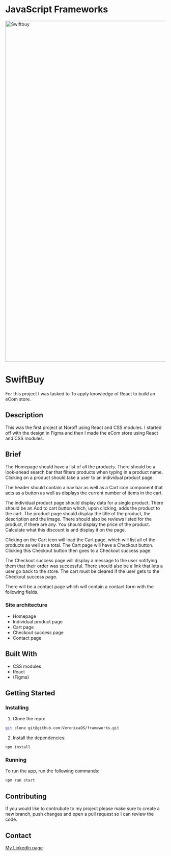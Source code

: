 # JavaScript Frameworks

<img width="1069" alt="Swiftbuy" src="https://github.com/user-attachments/assets/18d6a037-1db0-42e5-a0db-97e849296b53" />

# SwiftBuy

For this project I was tasked to To apply knowledge of React to build an eCom store.

## Description

This was the first project at Noroff using React and CSS modules. I started off with the design in Figma and then I made the eCom store using React and CSS modules.

## Brief

The Homepage should have a list of all the products. There should be a look-ahead search bar that filters products when typing in a product name. Clicking on a product should take a user to an individual product page.

The header should contain a nav bar as well as a Cart icon component that acts as a button as well as displays the current number of items in the cart.

The individual product page should display data for a single product. There should be an Add to cart button which, upon clicking, adds the product to the cart. The product page should display the title of the product, the description and the image. There should also be reviews listed for the product, if there are any. You should display the price of the product. Calculate what this discount is and display it on the page.

Clicking on the Cart icon will load the Cart page, which will list all of the products as well as a total. The Cart page will have a Checkout button. Clicking this Checkout button then goes to a Checkout success page.

The Checkout success page will display a message to the user notifying them that their order was successful. There should also be a link that lets a user go back to the store. The cart must be cleared if the user gets to the Checkout success page.

There will be a contact page which will contain a contact form with the following fields.


### Site architecture
- Homepage
- Individual product page
- Cart page
- Checkout success page
- Contact page


## Built With
- CSS modules
- React
- (Figma)

## Getting Started

### Installing

1. Clone the repo:

```bash
git clone git@github.com:VeronicaOS/frameworks.git
```

2. Install the dependencies:

```
npm install
```

### Running

To run the app, run the following commands:

```bash
npm run start
```

## Contributing

If you would like to contrubute to my project please make sure to create a new branch, push changes and open a pull request so I can review the code.

## Contact

[My LinkedIn page](https://www.linkedin.com/in/veronica-olsen-svensson-b4750b337/)
